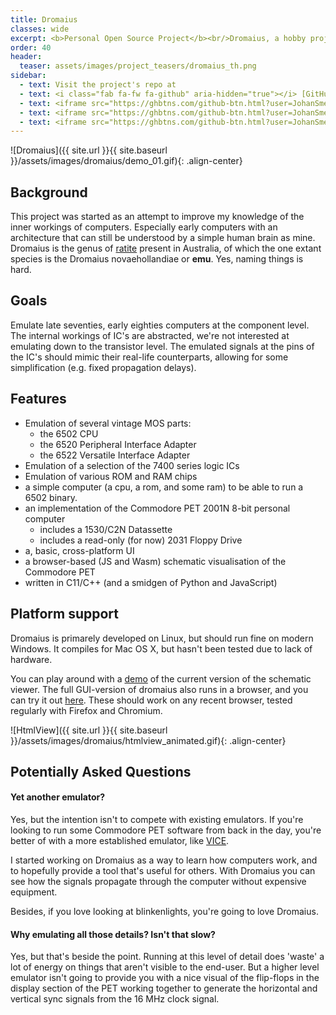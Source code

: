 ```yaml
---
title: Dromaius
classes: wide
excerpt: <b>Personal Open Source Project</b><br/>Dromaius, a hobby project emulator of retro hardware.
order: 40
header:
  teaser: assets/images/project_teasers/dromaius_th.png
sidebar:
  - text: Visit the project's repo at
  - text: <i class="fab fa-fw fa-github" aria-hidden="true"></i> [GitHub](https://github.com/JohanSmet/dromaius)
  - text: <iframe src="https://ghbtns.com/github-btn.html?user=JohanSmet&repo=dromaius&type=watch&count=true&v=2" frameborder="0" scrolling="0" width="170px" height="20px" style="margin:0.5em 0"></iframe>
  - text: <iframe src="https://ghbtns.com/github-btn.html?user=JohanSmet&repo=dromaius&type=star&count=true" frameborder="0" scrolling="0" width="170px" height="20px" style="margin:0.5em 0"></iframe>
  - text: <iframe src="https://ghbtns.com/github-btn.html?user=JohanSmet&repo=dromaius&type=fork&count=true" frameborder="0" scrolling="0" width="170px" height="20px" style="margin:0.5em 0"></iframe>
---
```


![Dromaius]({{ site.url }}{{ site.baseurl }}/assets/images/dromaius/demo_01.gif){: .align-center}

## Background
This project was started as an attempt to improve my knowledge of the inner workings of computers. Especially early computers with an architecture that can still be understood by a simple human brain as mine. Dromaius is the genus of [ratite](https://en.wikipedia.org/wiki/Dromaius) present in Australia, of which the one extant species is the Dromaius novaehollandiae or **emu**. Yes, naming things is hard.

## Goals
Emulate late seventies, early eighties computers at the component level. The internal workings of IC's are abstracted, we're not interested at emulating down to the transistor level. The emulated signals at the pins of the IC's should mimic their real-life counterparts, allowing for some simplification (e.g. fixed propagation delays).

## Features
- Emulation of several vintage MOS parts:
	- the 6502 CPU
	- the 6520 Peripheral Interface Adapter
	- the 6522 Versatile Interface Adapter
- Emulation of a selection of the 7400 series logic ICs
- Emulation of various ROM and RAM chips
- a simple computer (a cpu, a rom, and some ram) to be able to run a 6502 binary.
- an implementation of the Commodore PET 2001N 8-bit personal computer
	- includes a 1530/C2N Datassette
	- includes a read-only (for now) 2031 Floppy Drive
- a, basic, cross-platform UI
- a browser-based (JS and Wasm) schematic visualisation of the Commodore PET
- written in C11/C++ (and a smidgen of Python and JavaScript)

## Platform support
Dromaius is primarely developed on Linux, but should run fine on modern Windows. It compiles for Mac OS X, but hasn't been tested due to lack of hardware.

You can play around with a [demo](https://justcode.be/dromaius/htmlview/) of the current version of the schematic viewer. The full GUI-version of dromaius also runs in a browser, and you can try it out [here](https://justcode.be/dromaius/gui/). These should work on any recent browser, tested regularly with Firefox and Chromium.

![HtmlView]({{ site.url }}{{ site.baseurl }}/assets/images/dromaius/htmlview_animated.gif){: .align-center}

## Potentially Asked Questions

#### Yet another emulator?
Yes, but the intention isn't to compete with existing emulators. If you're looking to run some Commodore PET software from back in the day, you're better of with a more established emulator, like [VICE](https://vice-emu.sourceforge.io/).

I started working on Dromaius as a way to learn how computers work, and to hopefully provide a tool that's useful for others. With Dromaius you can see how the signals propagate through the computer without expensive equipment.

Besides, if you love looking at blinkenlights, you're going to love Dromaius.

#### Why emulating all those details? Isn't that slow?
Yes, but that's beside the point. Running at this level of detail does 'waste' a lot of energy on things that aren't visible to the end-user. But a higher level emulator isn't going to provide you with a nice visual of the flip-flops in the display section of the PET working together to generate the horizontal and vertical sync signals from the 16 MHz clock signal.


